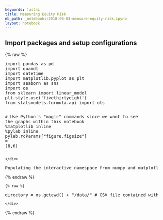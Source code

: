 ```yaml
---
keywords: fastai
title: Measuring Equity Risk
nb_path: _notebooks/2018-03-03-measure-equity-risk.ipynb
layout: notebook
---
```


<!--
#################################################
### THIS FILE WAS AUTOGENERATED! DO NOT EDIT! ###
#################################################
# file to edit: _notebooks/2018-03-03-measure-equity-risk.ipynb
-->

<div class="container" id="notebook-container">
        
<div class="cell border-box-sizing text_cell rendered"><div class="inner_cell">
<div class="text_cell_render border-box-sizing rendered_html">
<h2 id="Import-packages-and-setup-configurations">Import packages and setup configurations<a class="anchor-link" href="#Import-packages-and-setup-configurations"> </a></h2>
</div>
</div>
</div>
    {% raw %}
    
<div class="cell border-box-sizing code_cell rendered">
<div class="input">

<div class="inner_cell">
    <div class="input_area">
<div class=" highlight hl-ipython3"><pre><span></span><span class="kn">import</span> <span class="nn">pandas</span> <span class="k">as</span> <span class="nn">pd</span>
<span class="kn">import</span> <span class="nn">quandl</span>
<span class="kn">import</span> <span class="nn">datetime</span>
<span class="kn">import</span> <span class="nn">matplotlib.pyplot</span> <span class="k">as</span> <span class="nn">plt</span>
<span class="kn">import</span> <span class="nn">seaborn</span> <span class="k">as</span> <span class="nn">sns</span>
<span class="kn">import</span> <span class="nn">os</span>
<span class="kn">from</span> <span class="nn">sklearn</span> <span class="kn">import</span> <span class="n">linear_model</span>
<span class="n">plt</span><span class="o">.</span><span class="n">style</span><span class="o">.</span><span class="n">use</span><span class="p">(</span><span class="s1">&#39;fivethirtyeight&#39;</span><span class="p">)</span>
<span class="kn">from</span> <span class="nn">statsmodels.formula.api</span> <span class="kn">import</span> <span class="n">ols</span>

<span class="c1"># Use Python&#39;s &quot;magic&quot; commands since we want to see the graphs within this notebook</span>
<span class="o">%</span><span class="k">matplotlib</span> inline
<span class="o">%</span><span class="k">pylab</span> inline
<span class="n">pylab</span><span class="o">.</span><span class="n">rcParams</span><span class="p">[</span><span class="s2">&quot;figure.figsize&quot;</span><span class="p">]</span> <span class="o">=</span> <span class="p">(</span><span class="mi">8</span><span class="p">,</span><span class="mi">6</span><span class="p">)</span>
</pre></div>

    </div>
</div>
</div>

<div class="output_wrapper">
<div class="output">

<div class="output_area">

<div class="output_subarea output_stream output_stdout output_text">
<pre>Populating the interactive namespace from numpy and matplotlib
</pre>
</div>
</div>

</div>
</div>

</div>
    {% endraw %}

    {% raw %}
    
<div class="cell border-box-sizing code_cell rendered">
<div class="input">

<div class="inner_cell">
    <div class="input_area">
<div class=" highlight hl-ipython3"><pre><span></span><span class="n">directory</span> <span class="o">=</span> <span class="n">os</span><span class="o">.</span><span class="n">getcwd</span><span class="p">()</span> <span class="o">+</span> <span class="s2">&quot;/data/&quot;</span> <span class="c1"># CSV file contained within local directory</span>
</pre></div>

    </div>
</div>
</div>

</div>
    {% endraw %}

</div>
 

